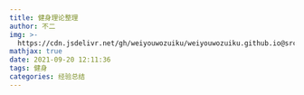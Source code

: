 ```yaml
---
title: 健身理论整理
author: 不二
img: >-
  https://cdn.jsdelivr.net/gh/weiyouwozuiku/weiyouwozuiku.github.io@src/source/_posts/PageImg/fit.jpeg
mathjax: true
date: 2021-09-20 12:11:36
tags: 健身
categories: 经验总结
---
```


